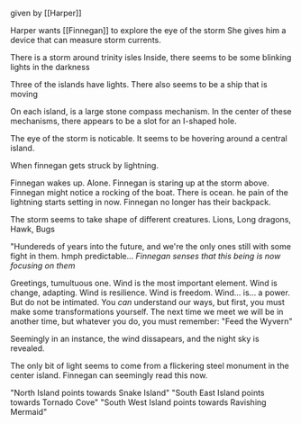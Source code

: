 given by [[Harper]]

Harper wants [[Finnegan]] to explore the eye of the storm
She gives him a device that can measure storm currents.

There is a storm around trinity isles
Inside, there seems to be some blinking lights in the darkness

Three of the islands have lights.
There also seems to be a ship that is moving

On each island, is a large stone compass mechanism. In the center of these mechanisms, there appears to be a slot for an I-shaped hole.

The eye of the storm is noticable. It seems to be hovering around a central island.



When finnegan gets struck by lightning.

Finnegan wakes up. Alone. Finnegan is staring up at the storm above. Finnegan might notice a rocking of the boat. There is ocean. he pain of the lightning starts setting in now. Finnegan no longer has their backpack.

The storm seems to take shape of different creatures. Lions, Long dragons, Hawk, Bugs

"Hundereds of years into the future, and we're the only ones still with some fight in them. hmph predictable...
*Finnegan senses that this being is now focusing on them*

Greetings, tumultuous one. Wind is the most important element. Wind is change, adapting. Wind is resilience. Wind is freedom. Wind... is... a power. But do not be intimated. You *can* understand our ways, but first, you must make some transformations yourself. The next time we meet we will be in another time, but whatever you do, you must remember: "Feed the Wyvern"

Seemingly in an instance, the wind dissapears, and the night sky is revealed. 

The only bit of light seems to come from a flickering steel monument in the center island.
Finnegan can seemingly read this now.

"North Island points towards Snake Island"
"South East Island points towards Tornado Cove"
"South West Island points towards Ravishing Mermaid"